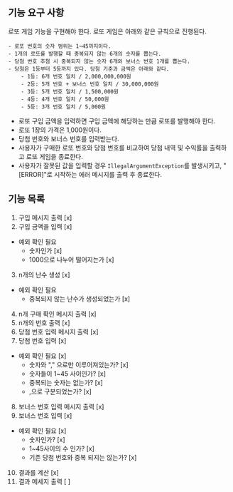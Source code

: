 ## 기능 요구 사항
로또 게임 기능을 구현해야 한다. 로또 게임은 아래와 같은 규칙으로 진행된다.

```
- 로또 번호의 숫자 범위는 1~45까지이다.
- 1개의 로또를 발행할 때 중복되지 않는 6개의 숫자를 뽑는다.
- 당첨 번호 추첨 시 중복되지 않는 숫자 6개와 보너스 번호 1개를 뽑는다.
- 당첨은 1등부터 5등까지 있다. 당첨 기준과 금액은 아래와 같다.
    - 1등: 6개 번호 일치 / 2,000,000,000원
    - 2등: 5개 번호 + 보너스 번호 일치 / 30,000,000원
    - 3등: 5개 번호 일치 / 1,500,000원
    - 4등: 4개 번호 일치 / 50,000원
    - 5등: 3개 번호 일치 / 5,000원
```

- 로또 구입 금액을 입력하면 구입 금액에 해당하는 만큼 로또를 발행해야 한다.
- 로또 1장의 가격은 1,000원이다.
- 당첨 번호와 보너스 번호를 입력받는다.
- 사용자가 구매한 로또 번호와 당첨 번호를 비교하여 당첨 내역 및 수익률을 출력하고 로또 게임을 종료한다.
- 사용자가 잘못된 값을 입력할 경우 `IllegalArgumentException`를 발생시키고, "[ERROR]"로 시작하는 에러 메시지를 출력 후 종료한다.

## 기능 목록
1. 구입 메시지 출력 [x]
2. 구입 금액을 입력 [x]
- 예외 확인 필요
    - 숫자인가 [x]
    - 1000으로 나누어 떨어지는가 [x]
3. n개의 난수 생성 [x]
- 예외 확인 필요
    - 중복되지 않는 난수가 생성되었는가 [x]
4. n개 구매 확인 메시지 출력 [x]
5. n개의 번호 출력 [x]
6. 당첨 번호 입력 메시지 출력 [x]
7. 당첨 번호 입력 [x]
- 예외 확인 필요 [x]
  - 숫자와 "," 으로만 이루어져있는가? [x]
  - 숫자들이 1~45 사이인가? [x]
  - 중복되는 숫자는 없는가? [x]
  - ,으로 구분되었는가? [x]
8. 보너스 번호 입력 메시지 출력 [x]
9. 보너스 번호 입력 [x]
- 예외 확인 필요 [x]
  - 숫자인가? [x]
  - 1~45사이의 수 인가? [x]
  - 기존 당첨 번호와 중복 되지는 않는가? [x]
10. 결과를 계산 [x]
11. 결과 메세지 출력 [ ]